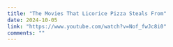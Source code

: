 ```yaml
---
title: "The Movies That Licorice Pizza Steals From"
date: 2024-10-05
link: "https://www.youtube.com/watch?v=Nof_fwJc8i0"
comments: ""
---
```


